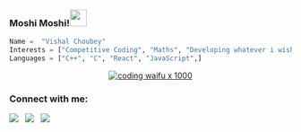 ### Moshi Moshi!<img src="https://media.tenor.com/images/c4f9807829ab85eaf07682511cf12a1c/tenor.gif" width="30px">


```python
Name =  "Vishal Choubey"
Interests = ["Competitive Coding", "Maths", "Developing whatever i wish", "Anime"]
Languages = ["C++", "C", "React", "JavaScript",]
```

<div align=center>
  
[![coding waifu x 1000](./giffile.gif)](https://github.com/anuragchvn-blip)
</div>


### Connect with me:
<div align=left>

<a href="https://www.linkedin.com/in/anurag-chavan-a650b5255/" alt="Anurag chavn | LinkedIn"><img src="https://img.icons8.com/fluent/48/000000/linkedin.png" ></a> &nbsp;
<a href=" " alt="@BluefaceTantal1 twitter"><img src="https://img.icons8.com/color/48/000000/twitter--v1.png" ></a> &nbsp;
<a href=" " alt="anurag.chvn | Instagram"><img src="https://img.icons8.com/fluent/48/000000/instagram-new.png" ></a> &nbsp;
</div>
